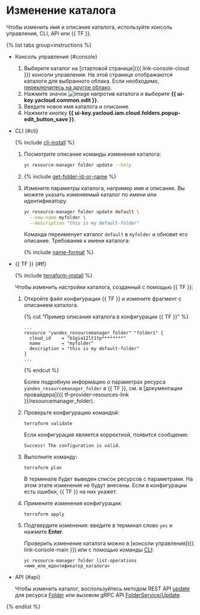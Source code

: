 # Изменение каталога

Чтобы изменить имя и описание каталога, используйте консоль управления, CLI, API или {{ TF }}.

{% list tabs group=instructions %}

- Консоль управления {#console}

  1. Выберите каталог на [стартовой странице]({{ link-console-cloud }}) консоли управления. На этой странице отображаются каталоги для выбранного облака. Если необходимо, [переключитесь на другое облако](../cloud/switch-cloud.md).
  1. Нажмите значок ![image](../../../_assets/console-icons/ellipsis.svg) напротив каталога и выберите **{{ ui-key.yacloud.common.edit }}**.
  1. Введите новое имя каталога и описание.
  1. Нажмите кнопку **{{ ui-key.yacloud.iam.cloud.folders.popup-edit_button_save }}**.

- CLI {#cli}

  {% include [cli-install](../../../_includes/cli-install.md) %}

  1. Посмотрите описание команды изменения каталога:

      ```bash
      yc resource-manager folder update --help
      ```
  1. {% include [get-folder-id-or-name](../../../_includes/resource-manager/get-folder-id-or-name.md) %}
          
  1. Измените параметры каталога, например имя и описание. Вы можете указать изменяемый каталог по имени или идентификатору.

      ```bash
      yc resource-manager folder update default \
        --new-name myfolder \
        --description "this is my default-folder"
      ```

      Команда переименует каталог `default` в `myfolder` и обновит его описание. Требования к имени каталога:

      {% include [name-format](../../../_includes/name-format.md) %}

- {{ TF }} {#tf}

  {% include [terraform-install](../../../_includes/terraform-install.md) %}

  Чтобы изменить настройки каталога, созданный с помощью {{ TF }}:

  1. Откройте файл конфигурации {{ TF }} и измените фрагмент с описанием каталога.

     {% cut "Пример описания каталога в конфигурации {{ TF }}" %}

     ```hcl
     ...
     resource "yandex_resourcemanager_folder" "folder1" {
       cloud_id    = "b1gia12lt1tp********"
       name        = "myfolder"
       description = "this is my default-folder"
     }
     ...
     ```

     {% endcut %}

     Более подробную информацию о параметрах ресурса `yandex_resourcemanager_folder` в {{ TF }}, см. в [документации провайдера]({{ tf-provider-resources-link }}/resourcemanager_folder).

  1. Проверьте конфигурацию командой:
     ```
     terraform validate
     ```
     
     Если конфигурация является корректной, появится сообщение:
     
     ```
     Success! The configuration is valid.
     ```

  1. Выполните команду:
     ```
     terraform plan
     ```
  
     В терминале будет выведен список ресурсов с параметрами. На этом этапе изменения не будут внесены. Если в конфигурации есть ошибки, {{ TF }} на них укажет.

  1. Примените изменения конфигурации:
     ```
     terraform apply
     ```
     
  1. Подтвердите изменения: введите в терминал слово `yes` и нажмите **Enter**.

     Проверить изменение каталога можно в [консоли управления]({{ link-console-main }}) или с помощью команды [CLI](../../../cli/quickstart.md):

     ```
     yc resource-manager folder list-operations <имя_или_идентификатор_каталога>
     ```

- API {#api}

  Чтобы изменить каталог, воспользуйтесь методом REST API [update](../../api-ref/Folder/update.md) для ресурса [Folder](../../api-ref/Folder/index.md) или вызовом gRPC API [FolderService/Update](../../api-ref/grpc/folder_service.md#Update).

{% endlist %}

